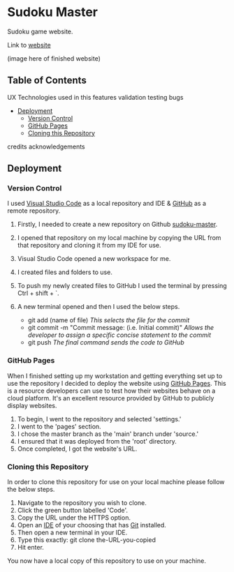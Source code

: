 # Sudoku Master
Sudoku game website.

Link to [website](https://kristiancolville1.github.io/sudoku-master/)

(image here of finished website)

## Table of Contents
UX
Technologies used in this
features
validation
testing
bugs

* [Deployment](#deployment)
    * [Version Control](#version-control)
    * [GitHub Pages](#github-pages)
    * [Cloning this Repository](#cloning-this-repository)

credits
acknowledgements




## Deployment
### Version Control
I used [Visual Studio Code](https://code.visualstudio.com/) as a local repository and IDE & [GitHub](https://github.com/) as a remote repository.

1. Firstly, I needed to create a new repository on Github [sudoku-master](https://github.com/KristianColville1/sudoku-master).
2. I opened that repository on my local machine by copying the URL from that repository and cloning it from my IDE for use.
3. Visual Studio Code opened a new workspace for me.
4. I created files and folders to use.
5. To push my newly created files to GitHub I used the terminal by pressing Ctrl + shift + `.
6. A new terminal opened and then I used the below steps.

    - git add (name of file) *This selects the file for the commit*
    - git commit -m "Commit message: (i.e. Initial commit)" *Allows the developer to assign a specific concise statement to the commit*
    - git push *The final command sends the code to GitHub*

### GitHub Pages
When I finished setting up my workstation and getting everything set up to use the repository I decided to deploy the website using [GitHub Pages](https://pages.github.com/). This is a resource developers can use to test how their websites behave on a cloud platform. It's an excellent resource provided by GitHub to publicly display websites.

1. To begin, I went to the repository and selected 'settings.'
2. I went to the 'pages' section.
3. I chose the master branch as the 'main' branch under 'source.'
4. I ensured that it was deployed from the 'root' directory.
5. Once completed, I got the website's URL.

### Cloning this Repository
In order to clone this repository for use on your local machine please follow the below steps.

1. Navigate to the repository you wish to clone.
2. Click the green button labelled 'Code'.
3. Copy the URL under the HTTPS option.
4. Open an [IDE](https://www.codecademy.com/article/what-is-an-ide) of your choosing that has [Git](https://git-scm.com/) installed.
5. Then open a new terminal in your IDE.
6. Type this exactly: git clone the-URL-you-copied
7. Hit enter.

You now have a local copy of this repository to use on your machine.
